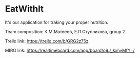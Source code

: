 # EatWithIt

It's our application for traking your proper nutrition.

Team composition: К.М.Матвеев, Е.П.Ступникова, group 2

Trello link:
https://trello.com/b/GRG2z75z

MIRO link:
https://realtimeboard.com/app/board/o9J_kxhyMfY=/
